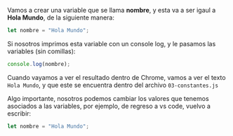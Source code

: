Vamos a crear una variable que se llama **nombre**, y esta va a ser igaul a **Hola Mundo**, de la siguiente manera:

```javascript
let nombre = "Hola Mundo";
```

Si nosotros imprimos esta variable con un console log, y le pasamos las variables (sin comillas):

```javascript
console.log(nombre);
```

Cuando vayamos a ver el resultado dentro de Chrome, vamos a ver el texto `Hola Mundo`, y que este se encuentra dentro del archivo `03-constantes.js`

Algo importante, nosotros podemos cambiar los valores que tenemos asociados a las variables, por ejemplo, de regreso a vs code, vuelvo a escribir:

```javascript
let nombre = "Hola Mundo";
```
